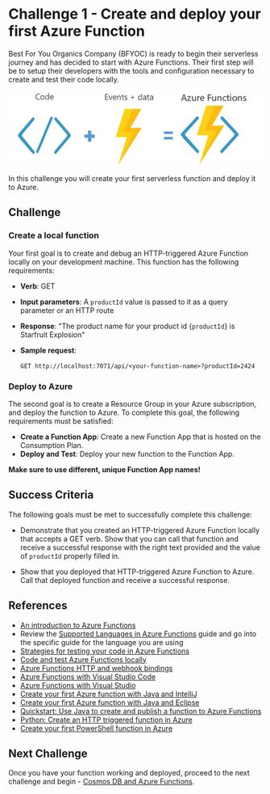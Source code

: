 # Challenge 1 - Create and deploy your first Azure Function

Best For You Organics Company (BFYOC) is ready to begin their serverless journey and has decided to start with Azure Functions. Their first step will be to setup their developers with the tools and configuration necessary to create and test their code locally.

![Functions and Cosmos DB](../Images/challenge1.png)

In this challenge you will create your first serverless
function and deploy it to Azure.

## Challenge

### Create a local function

Your first goal is to create and debug an HTTP-triggered Azure Function locally on your development machine. This
function has the following requirements:

* **Verb**: GET
* **Input parameters**: A `productId` value is passed to it as a
query parameter or an HTTP route
* **Response**: "The product name for your product id
{`productId`} is Starfruit Explosion"
* **Sample request**:

    ``` HTTP
    GET http://localhost:7071/api/<your-function-name>?productId=2424
    ```

### Deploy to Azure

The second goal is to create a Resource Group in your Azure subscription, and deploy the function to Azure. To complete this goal, the following requirements must be satisfied:

* **Create a Function App**: Create a new Function App that is hosted on the Consumption Plan.
* **Deploy and Test**: Deploy your new function to the Function App.

**Make sure to use different, unique Function App names!**

## Success Criteria

The following goals must be met to successfully complete this challenge:

* Demonstrate that you created an HTTP-triggered Azure Function locally that accepts a GET verb. Show that you can call that function and receive a successful response with the right text provided and the value of `productId` properly filled in.

* Show that you deployed that HTTP-triggered
Azure Function to Azure. Call that deployed
function and receive a successful response.

## References

* [An introduction to Azure Functions](https://docs.microsoft.com/en-us/azure/azure-functions/functions-overview)
* Review the [Supported Languages in Azure Functions](https://docs.microsoft.com/en-us/azure/azure-functions/supported-languages)
  guide and go into the specific guide for the language you are using
* [Strategies for testing your code in Azure Functions](https://docs.microsoft.com/en-us/azure/azure-functions/functions-test-a-function)
* [Code and test Azure Functions locally](https://docs.microsoft.com/en-us/azure/azure-functions/functions-develop-local)
* [Azure Functions HTTP and webhook bindings](https://docs.microsoft.com/en-us/azure/azure-functions/functions-bindings-http-webhook)
* [Azure Functions with Visual Studio Code](https://docs.microsoft.com/en-us/azure/azure-functions/functions-develop-vs-code)
* [Azure Functions with Visual Studio](https://docs.microsoft.com/en-us/azure/azure-functions/functions-create-your-first-function-visual-studio)
* [Create your first Azure function with Java and IntelliJ](https://docs.microsoft.com/en-us/azure/azure-functions/functions-create-maven-intellij)
* [Create your first Azure function with Java and Eclipse](https://docs.microsoft.com/en-us/azure/azure-functions/functions-create-maven-eclipse)
* [Quickstart: Use Java to create and publish a function to Azure Functions](https://docs.microsoft.com/en-us/azure/azure-functions/functions-create-first-java-maven)
* [Python: Create an HTTP triggered function in Azure](https://docs.microsoft.com/en-us/azure/azure-functions/functions-create-first-function-python)
* [Create your first PowerShell function in Azure](https://docs.microsoft.com/en-us/azure/azure-functions/functions-create-first-function-powershell)

## Next Challenge

Once you have your function working and deployed, proceed to the next challenge and begin - [Cosmos DB and Azure Functions](..//Challenge-2-Cosmos-DB-and-Azure-Functions/readme.md).
